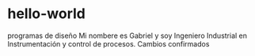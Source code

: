 # hello-world
programas de diseño
Mi nombere es Gabriel y soy Ingeniero Industrial en Instrumentación y control de procesos.
Cambios confirmados
